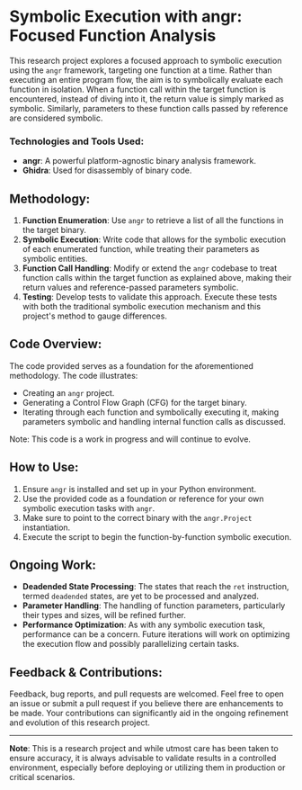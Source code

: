 # Symbolic Execution with angr: Focused Function Analysis

This research project explores a focused approach to symbolic execution using the `angr` framework, targeting one function at a time. Rather than executing an entire program flow, the aim is to symbolically evaluate each function in isolation. When a function call within the target function is encountered, instead of diving into it, the return value is simply marked as symbolic. Similarly, parameters to these function calls passed by reference are considered symbolic.

### Technologies and Tools Used:
- **angr**: A powerful platform-agnostic binary analysis framework.
- **Ghidra**: Used for disassembly of binary code.

## Methodology:

1. **Function Enumeration**: Use `angr` to retrieve a list of all the functions in the target binary.
2. **Symbolic Execution**: Write code that allows for the symbolic execution of each enumerated function, while treating their parameters as symbolic entities.
3. **Function Call Handling**: Modify or extend the `angr` codebase to treat function calls within the target function as explained above, making their return values and reference-passed parameters symbolic.
4. **Testing**: Develop tests to validate this approach. Execute these tests with both the traditional symbolic execution mechanism and this project's method to gauge differences.

## Code Overview:

The code provided serves as a foundation for the aforementioned methodology. The code illustrates:
- Creating an `angr` project.
- Generating a Control Flow Graph (CFG) for the target binary.
- Iterating through each function and symbolically executing it, making parameters symbolic and handling internal function calls as discussed.

Note: This code is a work in progress and will continue to evolve.

## How to Use:

1. Ensure `angr` is installed and set up in your Python environment.
2. Use the provided code as a foundation or reference for your own symbolic execution tasks with `angr`.
3. Make sure to point to the correct binary with the `angr.Project` instantiation.
4. Execute the script to begin the function-by-function symbolic execution.

## Ongoing Work:

- **Deadended State Processing**: The states that reach the `ret` instruction, termed `deadended` states, are yet to be processed and analyzed.
- **Parameter Handling**: The handling of function parameters, particularly their types and sizes, will be refined further.
- **Performance Optimization**: As with any symbolic execution task, performance can be a concern. Future iterations will work on optimizing the execution flow and possibly parallelizing certain tasks.

## Feedback & Contributions:

Feedback, bug reports, and pull requests are welcomed. Feel free to open an issue or submit a pull request if you believe there are enhancements to be made. Your contributions can significantly aid in the ongoing refinement and evolution of this research project.

---

**Note**: This is a research project and while utmost care has been taken to ensure accuracy, it is always advisable to validate results in a controlled environment, especially before deploying or utilizing them in production or critical scenarios.
